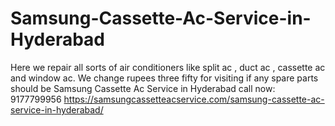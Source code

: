 # Samsung-Cassette-Ac-Service-in-Hyderabad
Here we repair all sorts of air conditioners like split ac , duct ac , cassette ac and window ac. We change rupees three fifty for visiting if any spare parts should be Samsung Cassette Ac Service in Hyderabad call now: 9177799956 https://samsungcassetteacservice.com/samsung-cassette-ac-service-in-hyderabad/
